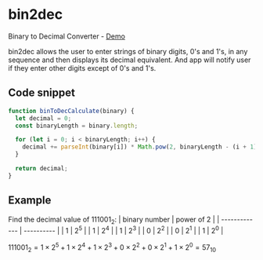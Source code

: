 # bin2dec

Binary to Decimal Converter - [Demo](https://shoyo-22.github.io/bin2dec/)

bin2dec allows the user to enter strings of binary digits, 0's and 1's, in any sequence and then displays its decimal equivalent. And app will notify user if they enter other digits except of 0's and 1's.

## Code snippet

```js
function binToDecCalculate(binary) {
  let decimal = 0;
  const binaryLength = binary.length;

  for (let i = 0; i < binaryLength; i++) {
    decimal += parseInt(binary[i]) * Math.pow(2, binaryLength - (i + 1));
  }

  return decimal;
}
```

## Example

Find the decimal value of $111001_2$:
| binary number | power of 2 |
| ------------- | ---------- |
| 1 | $2^5$ |
| 1 | $2^4$ |
| 1 | $2^3$ |
| 0 | $2^2$ |
| 0 | $2^1$ |
| 1 | $2^0$ |

$111001_2 = 1\times2^5+1\times2^4+1\times2^3+0\times2^2+0\times2^1+1\times2^0=57_{10}$
